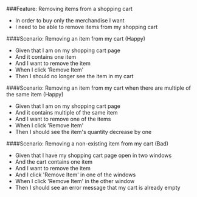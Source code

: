 ###Feature: Removing items from a shopping cart
* In order to buy only the merchandise I want
* I need to be able to remove items from my shopping cart

####Scenario: Removing an item from my cart (Happy)
* Given that I am on my shopping cart page
* And it contains one item
* And I want to remove the item
* When I click 'Remove Item'
* Then I should no longer see the item in my cart

####Scenario: Removing an item from my cart when there are multiple of the same item (Happy)
* Given that I am on my shopping cart page
* And it contains multiple of the same item
* And I want to remove one of the items
* When I click 'Remove Item'
* Then I should see the item's quantity decrease by one

####Scenario: Removing a non-existing item from my cart (Bad)
* Given that I have my shopping cart page open in two windows
* And the cart contains one item
* And I want to remove the item
* And I click 'Remove Item' in one of the windows
* When I click 'Remove Item' in the other window
* Then I should see an error message that my cart is already empty